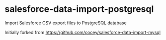 # salesforce-data-import-postgresql
Import Salesforce CSV export files to PostgreSQL database

Initially forked from https://github.com/cocey/salesforce-data-import-mysql
